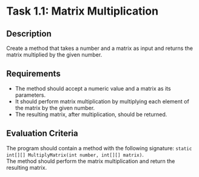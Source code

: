 # Task 1.1: Matrix Multiplication

## Description

Create a method that takes a number and a matrix as input and returns the matrix multiplied by the given number.

## Requirements

- The method should accept a numeric value and a matrix as its parameters.
- It should perform matrix multiplication by multiplying each element of the matrix by the given number.
- The resulting matrix, after multiplication, should be returned.

## Evaluation Criteria

The program should contain a method with the following signature: `static int[][] MultiplyMatrix(int number, int[][] matrix)`.  
The method should perform the matrix multiplication and return the resulting matrix.
